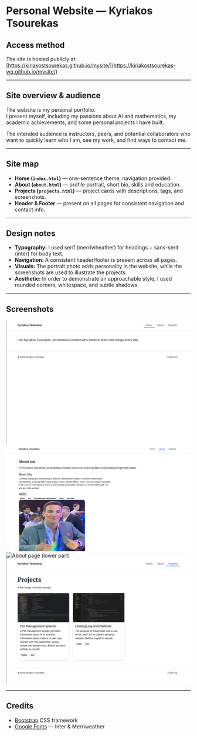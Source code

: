 # Personal Website — Kyriakos Tsourekas

## Access method
The site is hosted publicly at:  
[https://kiriakostsourekas.github.io/mysite/](https://kiriakostsourekas-wq.github.io/mysite/)  


---

## Site overview & audience
The website is my personal portfolio.  
I present myself, including my passions about AI and mathematics, my academic achievements, and some personal projects I have built.  

The intended audience is instructors, peers, and potential collaborators who want to quickly learn who I am, see my work, and find ways to contact me.

---

## Site map
- **Home (`index.html`)** — one-sentence theme, navigation provided.  
- **About (`about.html`)** — profile portrait, short bio, skills and education.  
- **Projects (`projects.html`)** — project cards with descriptions, tags, and screenshots.  
- **Header & Footer** — present on all pages for consistent navigation and contact info.

---

## Design notes
- **Typography:** I used serif (merriwheather) for headings + sans-serit (inter) for body text. 
- **Navigation:** A consistent header/footer is present across all pages.
- **Visuals:** The portrait photo adds personality in the website, while the screenshots are used to illustrate the projects.  
- **Aesthetic:** In order to demonstrate an approachable style, I used rounded corners, whitespace, and subtle shadows.

---

## Screenshots

![Home page](screenshots/home.png)  
![About page (upper part)](screenshots/about1.png)  
![About page (lower part)](screenshort/about2.png)
![Projects page](screenshots/projects.png)  

---

## Credits
- [Bootstrap](https://getbootstrap.com/) CSS framework  
- [Google Fonts](https://fonts.google.com/) — Inter & Merriweather  